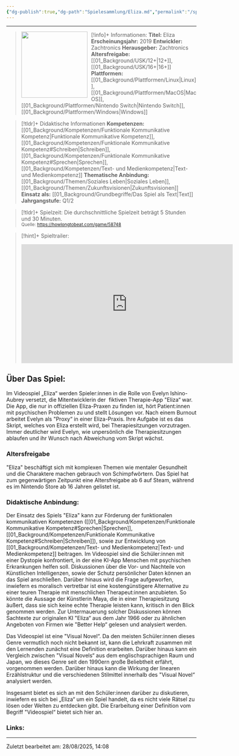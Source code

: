 ```yaml
---
{"dg-publish":true,"dg-path":"Spielesammlung/Eliza.md","permalink":"/spielesammlung/eliza/","noteIcon":"1"}
---
```


---
>[!info]+ Informationen:
><img src="https://images.gog-statics.com/b3d55ab48ada296c69e9dc733540628de610aad6f68ad4cc0bbd572342adc0bf.jpg" style="float:left;height:175px;padding-right:10px">**Titel:** Eliza
>**Erscheinungsjahr:** 2019
>**Entwickler:** Zachtronics
>**Herausgeber:** Zachtronics
>**Altersfreigabe:** [[01_Background/USK/12+\|12+]],[[01_Background/USK/16+\|16+]]
>**Plattformen:** [[01_Background/Plattformen/Linux\|Linux]],[[01_Background/Plattformen/MacOS\|MacOS]],[[01_Background/Plattformen/Nintendo Switch\|Nintendo Switch]],[[01_Background/Plattformen/Windows\|Windows]]

>[!tldr]+ Didaktische Informationen
>**Kompetenzen:** [[01_Background/Kompetenzen/Funktionale Kommunikative Kompetenz\|Funktionale Kommunikative Kompetenz]],[[01_Background/Kompetenzen/Funktionale Kommunikative Kompetenz#Schreiben\|Schreiben]],[[01_Background/Kompetenzen/Funktionale Kommunikative Kompetenz#Sprechen\|Sprechen]],[[01_Background/Kompetenzen/Text- und Medienkompetenz\|Text- und Medienkompetenz]]
>**Thematische Anbindung:** [[01_Background/Themen/Soziales Leben\|Soziales Leben]],[[01_Background/Themen/Zukunftsvisionen\|Zukunftsvisionen]]
>**Einsatz als:** [[01_Background/Grundbegriffe/Das Spiel als Text\|Text]]
>**Jahrgangstufe:** Q1/2

>[!tldr]+ Spielzeit: 
>Die durchschnittliche Spielzeit beträgt 5 Stunden und 30 Minuten.  
><sub>Quelle: https://howlongtobeat.com/game/58748</sub>

>[!hint]+ Spieltrailer:
><iframe width="560" height="315" src="https://www.youtube.com/embed/UfrS8fbhHSw?si=RVndmchCDtg_6qVC" title="YouTube video player" frameborder="0" allow="accelerometer; autoplay; clipboard-write; encrypted-media; gyroscope; picture-in-picture; web-share" referrerpolicy="strict-origin-when-cross-origin" allowfullscreen></iframe>


## Über Das Spiel:
Im Videospiel „Eliza“ werden Spieler:innen in die Rolle von Evelyn Ishino-Aubrey versetzt, die Mitentwicklerin der  fiktiven Therapie-App "Eliza“ war. Die App, die nur in offiziellen Eliza-Praxen zu finden ist, hört Patient:innen  mit psychischen Problemen zu und stellt Lösungen vor. Nach einem Burnout arbeitet Evelyn als "Proxy“ in einer Eliza-Praxis. Ihre Aufgabe ist es das Skript, welches von Eliza erstellt wird, bei Therapiesitzungen vorzutragen. Immer deutlicher wird Evelyn, wie unpersönlich die Therapiesitzungen ablaufen und ihr Wunsch nach Abweichung vom Skript wächst.
### Altersfreigabe 
"Eliza" beschäftigt sich mit komplexen Themen wie mentaler Gesundheit und die Charaktere machen gebrauch von Schimpfwörtern. Das Spiel hat zum gegenwärtigen Zeitpunkt eine Altersfreigabe ab 6 auf Steam, während es im Nintendo Store ab 16 Jahren gelistet ist. 
### Didaktische Anbindung:
Der Einsatz des Spiels "Eliza" kann zur Förderung der funktionalen kommunikativen Kompetenzen ([[01_Background/Kompetenzen/Funktionale Kommunikative Kompetenz#Sprechen\|Sprechen]], [[01_Background/Kompetenzen/Funktionale Kommunikative Kompetenz#Schreiben\|Schreiben]]), sowie zur Entwicklung von [[01_Background/Kompetenzen/Text- und Medienkompetenz\|Text- und Medienkompetenz]] beitragen. Im Videospiel sind die Schüler:innen mit einer Dystopie konfrontiert, in der eine KI-App Menschen mit psychischen Erkrankungen helfen soll. Diskussionen über die Vor- und Nachteile von Künstlichen Intelligenzen, sowie der Schutz persönlicher Daten können an das Spiel anschließen. Darüber hinaus wird die Frage aufgeworfen, inwiefern es moralisch vertretbar ist eine kostengünstigere Alternative zu einer teuren Therapie mit menschlichen Therapeut:innen anzubieten. So könnte die Aussage der Künstlerin Maya, die in einer Therapiesitzung äußert, dass sie sich keine echte Therapie leisten kann, kritisch in den Blick genommen werden. Zur Untermauerung solcher Diskussionen können Sachtexte zur originalen KI "Eliza“ aus dem Jahr 1966 oder zu ähnlichen Angeboten von Firmen wie "Better Help“ gelesen und analysiert werden.

Das Videospiel ist eine "Visual Novel“. Da den meisten Schüler:innen dieses Genre vermutlich noch nicht bekannt ist, kann die Lehrkraft zusammen mit den Lernenden zunächst eine Definition erarbeiten. Darüber hinaus kann ein Vergleich zwischen "Visual Novels“ aus dem englischsprachigen Raum und Japan, wo dieses Genre seit den 1990ern große Beliebtheit erfährt, vorgenommen werden. Darüber hinaus kann die Wirkung der linearen Erzählstruktur und die verschiedenen Stilmittel innerhalb des "Visual Novel“ analysiert werden.

Insgesamt bietet es sich an mit den Schüler:innen darüber zu diskutieren, inwiefern es sich bei „Eliza“ um ein Spiel handelt, da es nicht viele Rätsel zu lösen oder Welten zu entdecken gibt. Die Erarbeitung einer Definition vom Begriff "Videospiel“ bietet sich hier an.

### Links:

---
Zuletzt bearbeitet am: 28/08/2025, 14:08